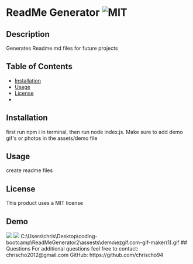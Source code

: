 # ReadMe Generator ![MIT](https://img.shields.io/badge/license-MIT-red)

  ## Description 
  Generates Readme.md files for future projects

  ## Table of Contents
  * [Installation](#installation)
  * [Usage](#usage)
  * [License](#license)
  * 
  ## Installation
  first run npm i in terminal, then run node index.js. Make sure to add demo gif's or photos in the assets/demo file

  ## Usage 
  create readme files

  ## License
  This product uses a MIT license

  ## Demo
  <img src="C:\Users\chris\Desktop\coding-bootcamp\ReadMeGenerator2\assests\demo\ezgif.com-gif-maker(1).gif">
  <img src="assets/demo/ezgif.com-gif-maker(1).gif">
C:\Users\chris\Desktop\coding-bootcamp\ReadMeGenerator2\assests\demo\ezgif.com-gif-maker(1).gif
  ## Questions
  For additional questions feel free to contact: chrischo2012@gmail.com
  GitHub: https://github.com/chrischo94
  